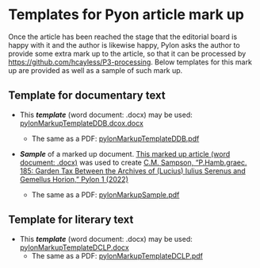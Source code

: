 # Templates for Pyon article mark up

Once the article has been reached the stage that the editorial board is happy with it and the author is likewise happy, Pylon asks the author to provide some extra mark up to the article, so that it can be processed by https://github.com/hcayless/P3-processing. Below templates for this mark up are provided as well as a sample of such mark up.



## Template for documentary text
- This ***template*** (word document: .docx) may be used: [pylonMarkupTemplateDDB.dcox.docx](https://github.com/jcowey/P3/files/9425954/pylonMarkupTemplateDDB.dcox.docx)

  - The same as a PDF: [pylonMarkupTemplateDDB.pdf](https://github.com/jcowey/P3/files/9425023/pylonMarkupTemplateDDB.pdf)

- ***Sample*** of a marked up document. [This marked up article (word document: .docx)](https://github.com/jcowey/P3/files/9425128/pylonMarkupSample.docx)
 was used to create [C.M. Sampson, “P.Hamb.graec. 185: Garden Tax Between the Archives of (Lucius) Iulius Serenus and Gemellus Horion,” Pylon 1 (2022)](https://journals.ub.uni-heidelberg.de/index.php/pylon/article/view/89345/84255) 
  - The same as a PDF: [pylonMarkupSample.pdf](https://github.com/jcowey/P3/files/9425132/pylonMarkupSample.pdf)


## Template for literary text
- This ***template*** (word document: .docx) may be used: [pylonMarkupTemplateDCLP.docx](https://github.com/jcowey/P3/files/9425207/pylonMarkupTemplateDCLP.docx)
  - The same as a PDF: [pylonMarkupTemplateDCLP.pdf](https://github.com/jcowey/P3/files/9425220/pylonMarkupTemplateDCLP.pdf)

